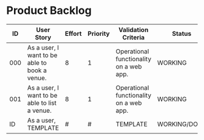 # Product Backlog

| ID | User Story | Effort | Priority | Validation Criteria | Status |
|----|------------|--------|----------|---------------------|--------|
| 000 | As a user, I want to be able to book a venue. | 8 | 1 | Operational functionality on a web app. | WORKING |
| 001 | As a user, I want to be able to list a venue. | 8 | 1 | Operational functionality on a web app. | WORKING |
| ID | As a user, TEMPLATE | # | # | TEMPLATE | WORKING/DONE |

